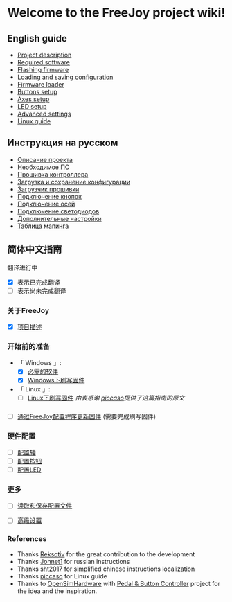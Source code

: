 # Welcome to the FreeJoy project wiki!

## English guide

* [Project description](eng/Project-description.md)
* [Required software](eng/Required-software.md)
* [Flashing firmware](eng/Flashing-firmware.md)
* [Loading and saving configuration](eng/Saving-and-loading-configuration.md)
* [Firmware loader](eng/Firmware-flasher.md)
* [Buttons setup](eng/Buttons-connection.md)
* [Axes setup](eng/Axes-connection.md)
* [LED setup](eng/LED-configuration.md)
* [Advanced settings](eng/Advanced-settings.md)
* [Linux guide](eng/Linux-Guide.md)

## Инструкция на русском

* [Описание проекта](rus/Описание-проекта.md)
* [Необходимое ПО](rus/Необходимое-ПО.md)
* [Прошивка контроллера](rus/Прошивка-контроллера.md)
* [Загрузка и сохранение конфигурации](rus/Загрузка-и-сохранение-конфигурации.md)
* [Загрузчик прошивки](rus/Загрузчик-прошивки.md)
* [Подключение кнопок](rus/Подключение-кнопок.md)
* [Подключение осей](rus/Подключение-осей.md)
* [Подключение светодиодов](rus/Подключение-светодиодов.md)
* [Дополнительные настройки](rus/Продвинутые-настройки.md)
* [Таблица мапинга](rus/Таблица-мапинга.md)

## 简体中文指南
翻译进行中 
- [x] 表示已完成翻译
- [ ] 表示尚未完成翻译
### 关于FreeJoy
* [x] [项目描述](chs/项目描述.md) 
### 开始前的准备
* 「 Windows 」:
    * [x] [必需的软件](chs/必需的软件.md)
    * [x] [Windows下刷写固件](chs/Windows下刷写固件.md)
* 「 Linux 」:
    * [ ] [Linux下刷写固件](eng/Linux-Guide.md)   *由衷感谢 [piccaso](https://github.com/piccaso)提供了这篇指南的原文*
### 
* [ ] [通过FreeJoy配置程序更新固件](eng/Firmware-flasher.md) (需要完成刷写固件)
### 硬件配置
* [ ] [配置轴](eng/Axes-connection.md)
* [ ] [配置按钮](eng/Buttons-connection.md)
* [ ] [配置LED](eng/LED-configuration.md)
### 更多
* [ ] [读取和保存配置文件](eng/Saving-and-loading-configuration.md)
* [ ] [高级设置](eng/Advanced-settings.md)


### References
* Thanks [Reksotiv](https://github.com/Reksotiv) for the great contribution to the development
* Thanks [Johnet1](https://github.com/Johnet1) for russian instructions
* Thanks [sht2017](https://github.com/sht2017) for simplified chinese instructions localization
* Thanks [piccaso](https://github.com/piccaso) for Linux guide
* Thanks to [OpenSimHardware](https://github.com/OpenSimHardware) with [Pedal & Button Controller](https://github.com/OpenSimHardware/PedalButtonController) project for the idea and the inspiration.
